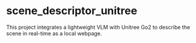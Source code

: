 # scene_descriptor_unitree
This project integrates a lightweight VLM with Unitree Go2 to describe the scene in real-time as a local webpage.
